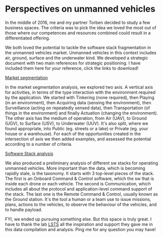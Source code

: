# Perspectives on unmanned vehicles

In the middle of 2016, me and my partner Torben decided to study a few business spaces. The criteria was to pick the idea we loved the most out of those where our competences and resources combined could result in a differentiated offering.

We both loved the potential to tackle the software stack fragmentation in the unmanned vehicles market. Unmanned vehicles in this context includes air, ground, surface and the underwater kind. We developed a strategic document with two main references for strategic positioning. I have included them here for your reference, click the links to download!

[Market segmentation](https://docs.google.com/spreadsheets/d/1KfwpFySbWuUKtnqoGTdgRq4TF4i79VEO7818jhPd450/pub?gid=0&single=true&output=pdf)

In the market segmentation analysis, we explored two axis. A vertical axis for activities, in terms of the type interaction with the environment required by the application. We started with Tinkering (none required), then Playing (in an environment), then Acquiring data (sensing the environment), then Surveillance (acting on repeatedly sensed data), then Transportation (of things in the environment) and finally Actuation (changing the environment). The other axis has the medium of operation, from Air (UAV), to Ground (UGV), to Surface (USV), to Underwater (UUV). It's also split, where we found appropriate, into Public (eg. streets or a lake) or Private (eg. your house or a warehouse). For each of the opportunities created in the intersection of axis we then added examples, and assessed the potential according to a number of criteria.

[Software Stack analysis](https://docs.google.com/spreadsheets/d/1KfwpFySbWuUKtnqoGTdgRq4TF4i79VEO7818jhPd450/pub?gid=2124171503&single=true&output=pdf)

We also produced a preliminary analysis of different sw stacks for operating unmanned vehicles. More important than the data, which is becoming rapidly stale, is the taxonomy. It starts with 3 top-level pieces of the stack. The first is an Onboard Command & Control software, which the sw that is inside each drone or each vehicle. The second is Communication, which includes all about the protocol and application-level command support of the stack. The last one is the Remote Command & Control, usually known as the Ground station. It's the tool a human or a team use to issue missions, plans, actions to the vehicles, to observe the behaviour of the vehicles, and to handle payload.

FYI, we ended up pursuing something else. But this space is truly great. I have to thank the lab [LSTS](http://www.lsts.pt) all the inspiration and support they gave me in this data compilation and analysis. Ping me for any question you may have!
